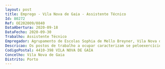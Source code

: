 ```yaml
--- 
layout: post
title: Emprego - Vila Nova de Gaia - Assistente Técnico
Id: 80272
Ref: OE202009/0840
DataAbertura: 2020-09-18
DataFecho: 2020-09-30
Trabalho: Assistente Técnico
Empregador: Agrupamento de Escolas Sophia de Mello Breyner, Vila Nova de Gaia (Escola Básica Sophia de Mello Breyner, Corvo, Vila Nova de Gaia - Sede)
Descricao: Os postos de trabalho a ocupar caracterizam se peloexercício de funções na categoria de assistente técnico, tal como descrito no Anexo referido no n.º2 do artigo 88.º da LTFP, para os serviços administrativos dos agrupamentos de escolas ou escolasnão agrupadas, compreendendo designadamente as atividades inerentes à gestão de alunos,pessoal, orçamento, contabilidade, património, aprovisionamento, secretaria, arquivo eexpediente.
CodigoPostal: 4410-398 VILA NOVA DE GAIA
Concelho: Vila Nova de Gaia
Distrito: Porto
--- 
```

